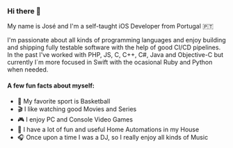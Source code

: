 ### Hi there 👋

My name is José and I'm a self-taught iOS Developer from Portugal 🇵🇹

I'm passionate about all kinds of programming languages and enjoy building and shipping fully testable software with the help of good CI/CD pipelines.
In the past I've worked with PHP, JS, C, C++, C#, Java and Objective-C but currently I´m more focused in Swift with the ocasional Ruby and Python when needed.

#### A few fun facts about myself:

- 🏀 My favorite sport is Basketball
- 🎬 I like watching good Movies and Series
- 🎮 I enjoy PC and Console Video Games
- 🤖 I have a lot of fun and useful Home Automations in my House
- 🎧 Once upon a time I was a DJ, so I really enjoy all kinds of Music
